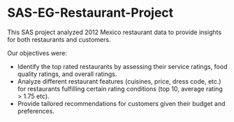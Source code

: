 # SAS-EG-Restaurant-Project
This SAS project analyzed 2012 Mexico restaurant data to provide insights for both restaurants and customers.

Our objectives were:

- Identify the top rated restaurants by assessing their service ratings, food quality ratings, and overall ratings.
- Analyze different restaurant features (cuisines, price, dress code, etc.) for restaurants fulfilling certain rating conditions (top 10, average rating > 1.75 etc).
- Provide tailored recommendations for customers given their budget and preferences.
